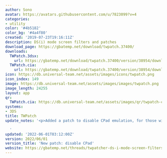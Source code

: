 ```yaml
---
author: Sono
avatar: https://avatars.githubusercontent.com/u/7823099?v=4
categories:
- utility
color: '#4b5182'
color_bg: '#4a4f80'
created: '2019-07-23T19:16:11Z'
description: DS(i) mode screen filters and patches
download_page: https://gbatemp.net/download/twpatch.37400/
downloads:
  TWPatch.3dsx:
    url: https://gbatemp.net/download/twpatch.37400/version/38954/download?file=312135
  TWPatch.cia:
    url: https://gbatemp.net/download/twpatch.37400/version/38954/download?file=312134
icon: https://db.universal-team.net/assets/images/icons/twpatch.png
icon_index: 149
image: https://db.universal-team.net/assets/images/images/twpatch.png
image_length: 24255
layout: app
qr:
  TWPatch.cia: https://db.universal-team.net/assets/images/qr/twpatch-cia.png
systems:
- 3DS
title: TWPatch
update_notes: '<p>Added a patch to disable CPad emulation, for those with broken CPad.</p>

  '
updated: '2022-06-01T03:12:00Z'
version: 2022/06/01
version_title: 'New patch: disable CPad'
website: https://gbatemp.net/threads/twpatcher-ds-i-mode-screen-filters-and-patches.542694/
---
```


